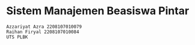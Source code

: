 # Sistem Manajemen Beasiswa Pintar
    Azzariyat Azra 2208107010079
    Raihan Firyal 2208107010084
    UTS PLBK
